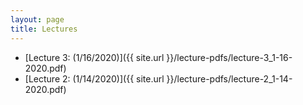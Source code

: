 ```yaml
---
layout: page
title: Lectures
---
```

 - [Lecture 3: (1/16/2020)]({{ site.url }}/lecture-pdfs/lecture-3_1-16-2020.pdf)
 - [Lecture 2: (1/14/2020)]({{ site.url }}/lecture-pdfs/lecture-2_1-14-2020.pdf)